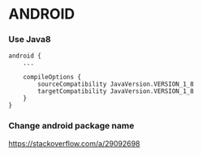# ANDROID


### Use Java8
```
android {
    ...

    compileOptions {
        sourceCompatibility JavaVersion.VERSION_1_8
        targetCompatibility JavaVersion.VERSION_1_8
    }
}
```



### Change android package name 
https://stackoverflow.com/a/29092698